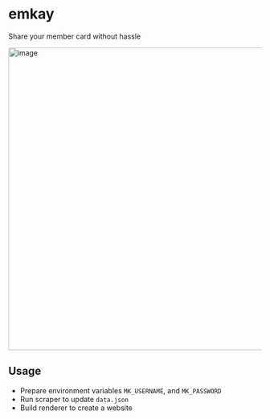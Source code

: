 # emkay

Share your member card without hassle

<img width="602" alt="image" src="https://github.com/narze/emkay/assets/248741/7e2462f2-f757-44e2-9fea-fdfbf2abc8b3">

## Usage

- Prepare environment variables `MK_USERNAME`, and `MK_PASSWORD`
- Run scraper to update `data.json`
- Build renderer to create a website

